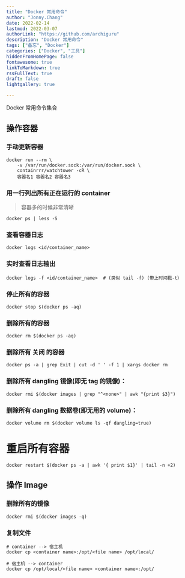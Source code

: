 ```yaml
---
title: "Docker 常用命令"
author: "Jonny.Chang"
date: 2022-02-14
lastmod: 2022-03-07
authorLink: "https://github.com/archiguru"
description: "Docker 常用命令"
tags: ["备忘", "Docker"]
categories: ["Docker", "工具"]
hiddenFromHomePage: false
fontawesome: true
linkToMarkdown: true
rssFullText: true
draft: false
lightgallery: true

---
```


Docker 常用命令集合

<!--more-->

## 操作容器

### 手动更新容器

```shell
docker run --rm \
    -v /var/run/docker.sock:/var/run/docker.sock \
    containrrr/watchtower -cR \
    容器名1 容器名2 容器名3
```

### 用一行列出所有正在运行的 container

> 容器多的时候非常清晰

```shell
docker ps | less -S
```

### 查看容器日志

```shell
docker logs <id/container_name>
```

### 实时查看日志输出

```shell
docker logs -f <id/container_name>  # (类似 tail -f) (带上时间戳-t）
```

### 停止所有的容器

```shell
docker stop $(docker ps -aq)
```

### 删除所有的容器

```shell
docker rm $(docker ps -aq)
```

### 删除所有 **关闭** 的容器

```shell
docker ps -a | grep Exit | cut -d ' ' -f 1 | xargs docker rm
```

### 删除所有 dangling 镜像(即无 tag 的镜像)：

```shell
docker rmi $(docker images | grep "^<none>" | awk "{print $3}")
```

### 删除所有 dangling 数据卷(即无用的 volume)：

```shell
docker volume rm $(docker volume ls -qf dangling=true)
```

# 重启所有容器

```shell
docker restart $(docker ps -a | awk '{ print $1}' | tail -n +2)
```

## 操作 Image

### 删除所有的镜像

```shell
docker rmi $(docker images -q)
```

### 复制文件

```shell
# container --> 宿主机
docker cp <container name>:/opt/<file name> /opt/local/

# 宿主机 --> container
docker cp /opt/local/<file name> <container name>:/opt/
```


